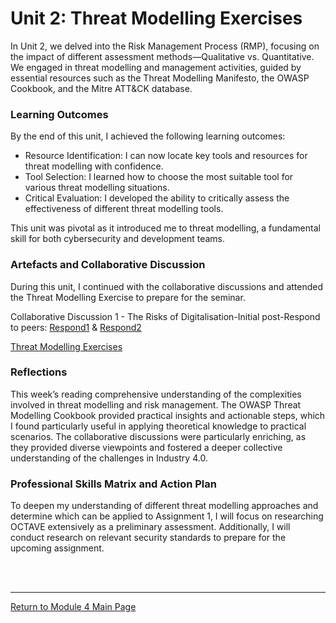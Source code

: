 # Unit 2: Threat Modelling Exercises

In Unit 2, we delved into the Risk Management Process (RMP), focusing on the impact of different assessment methods—Qualitative vs. Quantitative. We engaged in threat modelling and management activities, guided by essential resources such as the Threat Modelling Manifesto, the OWASP Cookbook, and the Mitre ATT&CK database.

### Learning Outcomes
By the end of this unit, I achieved the following learning outcomes:

 - Resource Identification: I can now locate key tools and resources for threat modelling with confidence.
 - Tool Selection: I learned how to choose the most suitable tool for various threat modelling situations.
 - Critical Evaluation: I developed the ability to critically assess the effectiveness of different threat modelling tools.

This unit was pivotal as it introduced me to threat modelling, a fundamental skill for both cybersecurity and development teams.


### Artefacts and Collaborative Discussion 
During this unit, I continued with the collaborative discussions and attended the Threat Modelling Exercise to prepare for the seminar.

Collaborative Discussion 1 - The Risks of Digitalisation-Initial post-Respond to peers: [Respond1](ISM_Unit02_Respond1.pdf) & [Respond2](ISM_Unit02_Respond2.pdf)

[Threat Modelling Exercises](ISM_Unit02_Seminar.md)

### Reflections
This week’s reading comprehensive understanding of the complexities involved in threat modelling and risk management.  The OWASP Threat Modelling Cookbook provided practical insights and actionable steps, which I found particularly useful in applying theoretical knowledge to practical scenarios.  The collaborative discussions were particularly enriching, as they provided diverse viewpoints and fostered a deeper collective understanding of the challenges in Industry 4.0.

### Professional Skills Matrix and Action Plan
To deepen my understanding of different threat modelling approaches and determine which can be applied to Assignment 1, I will focus on researching OCTAVE extensively as a preliminary assessment. Additionally, I will conduct research on relevant security standards to prepare for the upcoming assignment.

<br><br>


--- 

[Return to Module 4 Main Page](ISM_main.md)
